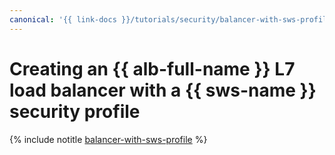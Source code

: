 ```yaml
---
canonical: '{{ link-docs }}/tutorials/security/balancer-with-sws-profile'
---
```


# Creating an {{ alb-full-name }} L7 load balancer with a {{ sws-name }} security profile

{% include notitle [balancer-with-sws-profile](../../_tutorials/security/balancer-with-sws-profile.md) %}
